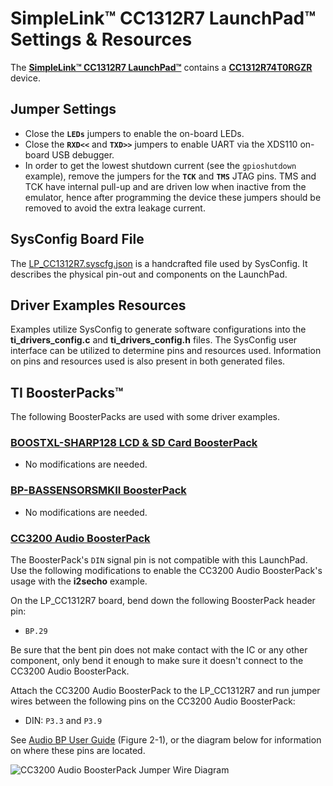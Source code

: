# SimpleLink&trade; CC1312R7 LaunchPad&trade; Settings & Resources

The [__SimpleLink&trade; CC1312R7 LaunchPad&trade;__][board] contains a
[__CC1312R74T0RGZR__][device] device.

## Jumper Settings

* Close the __`LEDs`__ jumpers to enable the on-board LEDs.
* Close the __`RXD<<`__ and __`TXD>>`__ jumpers to enable UART via the XDS110 on-board USB debugger.
* In order to get the lowest shutdown current (see the
  `gpioshutdown` example), remove the jumpers for the __`TCK`__ and __`TMS`__
  JTAG pins. TMS and TCK have internal pull-up and are driven low when
  inactive from the emulator, hence after programming the device these jumpers
  should be removed to avoid the extra leakage current.

## SysConfig Board File

The [LP_CC1312R7.syscfg.json](../.meta/LP_CC1312R7.syscfg.json)
is a handcrafted file used by SysConfig. It describes the physical pin-out
and components on the LaunchPad.

## Driver Examples Resources

Examples utilize SysConfig to generate software configurations into
the __ti_drivers_config.c__ and __ti_drivers_config.h__ files. The SysConfig
user interface can be utilized to determine pins and resources used.
Information on pins and resources used is also present in both generated files.

## TI BoosterPacks&trade;

The following BoosterPacks are used with some driver examples.

### [__BOOSTXL-SHARP128 LCD & SD Card BoosterPack__][boostxl-sharp128]

* No modifications are needed.

### [__BP-BASSENSORSMKII BoosterPack__][bp-bassensorsmkii]

* No modifications are needed.

### [__CC3200 Audio BoosterPack__][cc3200audboost]

The BoosterPack's `DIN` signal pin is not compatible with this LaunchPad.
Use the following modifications to enable the CC3200 Audio BoosterPack's
usage with the __i2secho__ example.

On the LP_CC1312R7 board, bend down the following BoosterPack header pin:

* `BP.29`

Be sure that the bent pin does not make contact with the IC or any other
component, only bend it enough to make sure it doesn't connect to the CC3200
Audio BoosterPack.

Attach the CC3200 Audio BoosterPack to the LP_CC1312R7 and run jumper wires
between the following pins on the CC3200 Audio BoosterPack:

* DIN: `P3.3` and `P3.9`

See [Audio BP User Guide][cc3200audboost-user-guide] (Figure 2-1), or the
diagram below for information on where these pins are located.

![CC3200 Audio BoosterPack Jumper Wire Diagram](images/cc3200audboost_jumpers_annotated.png)

[device]: https://www.ti.com/product/CC1312R7
[board]: https://www.ti.com/tool/LP-CC1312R7
[boostxl-sharp128]: https://www.ti.com/tool/BOOSTXL-SHARP128
[bp-bassensorsmkii]: https://www.ti.com/tool/BP-BASSENSORSMKII
[cc3200audboost]: https://www.ti.com/tool/CC3200AUDBOOST
[cc3200audboost-user-guide]: https://www.ti.com/lit/pdf/swru383
